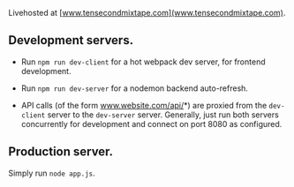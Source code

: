 Livehosted at [www.tensecondmixtape.com](www.tensecondmixtape.com).



Development servers. 
-------------------

- Run `npm run dev-client` for a hot webpack dev server, for frontend development.

- Run `npm run dev-server` for a nodemon backend auto-refresh.


- API calls (of the form www.website.com/api/*) are proxied from the `dev-client` server to the `dev-server` server. Generally, just run both servers concurrently for development and connect on port 8080 as configured.



Production server.
----------------

Simply run `node app.js`.

